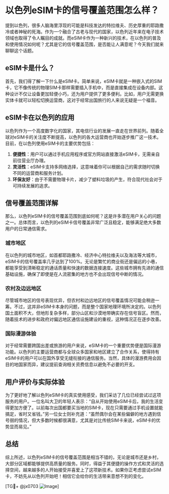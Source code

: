# 以色列eSIM卡的信号覆盖范围怎么样？

提到以色列，很多人脑海里浮现的可能是科技发达的特拉维夫、历史厚重的耶路撒冷或者神秘的死海。作为一个融合了古老与现代的国家，以色列近年来在电子技术领域也取得了令人瞩目的成就。而eSIM卡作为一种新兴的技术，在以色列的普及和使用情况如何呢？尤其是它的信号覆盖范围，是否能让人满意呢？今天我们就来聊聊这个话题。

## eSIM卡是什么？

首先，我们得了解一下什么是eSIM卡。简单来说，eSIM卡就是一种嵌入式的SIM卡，它不像传统的物理SIM卡那样需要插入手机中，而是直接集成在设备内部。这种设计不仅让设备更加轻便小巧，还为用户提供了更多便利。比如，用户无需更换实体卡就可以轻松切换运营商，这对于经常出国旅行的人来说无疑是一个福音。

## eSIM卡在以色列的应用

以色列作为一个高度数字化的国家，其电信行业的发展一直走在世界前列。随着全球对eSIM卡的关注度不断提高，以色列的各大运营商也开始逐步推广这一技术。目前，在以色列使用eSIM卡的主要优势包括：

1. **便捷性**：用户可以通过手机应用程序或官方网站直接激活eSIM卡，无需亲自前往营业厅办理。
2. **灵活性**：eSIM卡支持多网络选择，这意味着你可以根据自己的需求随时切换不同的运营商和服务计划。
3. **环保友好**：由于不需要物理卡片，减少了塑料垃圾的产生，符合现代社会对于可持续发展的追求。

## 信号覆盖范围详解

那么，以色列eSIM卡的信号覆盖范围到底如何呢？这是许多潜在用户关心的问题之一。总体而言，以色列的eSIM卡信号覆盖非常广泛且稳定，能够满足绝大多数用户的日常通信需求。

### 城市地区

在以色列的城市地区，如首都耶路撒冷、经济中心特拉维夫以及海法等大城市，eSIM卡的信号覆盖率几乎达到了100%。无论是繁忙的商业街还是偏远的小巷，都能享受到清晰稳定的通话质量和快速的数据连接速度。这些城市拥有先进的通信基础设施，确保了即使是在人流密集的地方也不会出现信号中断的情况。

### 农村及边远地区

尽管城市地区的信号表现优异，但农村和边远地区的信号覆盖情况可能会稍逊一筹。不过，这并非eSIM卡本身的问题，而是整个国家地理环境所决定的。以色列国土面积不大，但地形复杂多样，部分山区和沙漠地带确实存在信号盲区。然而，随着技术的进步和政府对偏远地区通信设施建设的重视，这种情况正在逐步改善。

### 国际漫游体验

对于经常需要跨国出差或旅游的用户来说，eSIM卡的一个重要优势便是国际漫游功能。以色列的主要运营商都与全球众多国家和地区建立了合作关系，使得持有eSIM卡的用户可以在国外享受无缝衔接的通信服务。当然，具体的漫游费用会因目的地国家而异，建议提前查询相关资费信息以避免不必要的开支。

## 用户评价与实际体验

为了更好地了解以色列eSIM卡的真实使用感受，我们采访了几位已经尝试过这项服务的用户。一位名叫大卫的年轻人表示：“自从开始使用eSIM卡后，我的生活变得更加方便了。以前每次出国都要买当地的SIM卡，现在只需要通过手机设置就能搞定，省时又省钱。”另一位女士则补充道：“虽然偶尔会在某些偏僻的地方遇到信号弱的情况，但大多数时候都很满意，尤其是对比传统SIM卡来说，eSIM卡的优势显而易见。”

## 总结

综上所述，以色列eSIM卡的信号覆盖范围是相当不错的，无论是城市还是乡村，大部分区域都能够提供高质量的服务。同时，得益于其便捷的操作方式和灵活的选择空间，越来越多的人开始接受并喜爱上了这项新技术。如果你正考虑尝试eSIM卡，不妨先从以色列开始吧！相信它会给你的生活带来意想不到的变化。

[TG💪+ @jx0703 ![Image](https://github.com/user-attachments/assets/dbca1d08-cadb-493c-b0ec-ad6f7a83f270)]